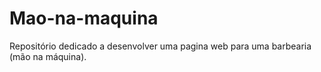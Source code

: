 # Mao-na-maquina
Repositório dedicado a desenvolver uma pagina web para uma barbearia (mão na máquina).
